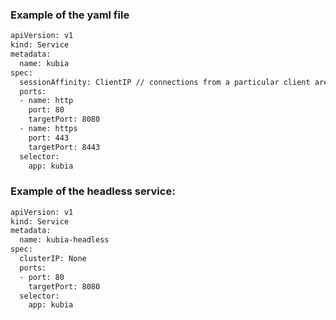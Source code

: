### Example of the yaml file
``` bash
apiVersion: v1
kind: Service
metadata:
  name: kubia
spec:
  sessionAffinity: ClientIP // connections from a particular client are passed to the same Pod each time
  ports:
  - name: http
    port: 80
    targetPort: 8080
  - name: https
    port: 443
    targetPort: 8443
  selector:
    app: kubia
```
### Example of the headless service:
``` bash
apiVersion: v1
kind: Service
metadata:
  name: kubia-headless
spec:
  clusterIP: None
  ports:
  - port: 80
    targetPort: 8080
  selector:
    app: kubia
```
